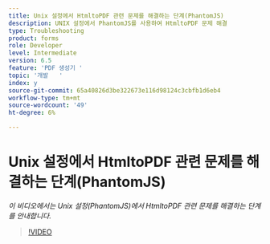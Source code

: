 ```yaml
---
title: Unix 설정에서 HtmltoPDF 관련 문제를 해결하는 단계(PhantomJS)
description: UNIX 설정에서 PhantomJS를 사용하여 HtmltoPDF 문제 해결
type: Troubleshooting
product: forms
role: Developer
level: Intermediate
version: 6.5
feature: 'PDF 생성기 '
topic: '개발   '
index: y
source-git-commit: 65a40826d3be322673e116d98124c3cbfb1d6eb4
workflow-type: tm+mt
source-wordcount: '49'
ht-degree: 6%

---
```




# Unix 설정에서 HtmltoPDF 관련 문제를 해결하는 단계(PhantomJS)

*이 비디오에서는 Unix 설정(PhantomJS)에서 HtmltoPDF 관련 문제를 해결하는 단계를 안내합니다.*

>[!VIDEO](https://video.tv.adobe.com/v/335546?quality=9&learn=on)

